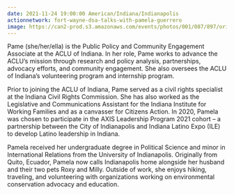 ```yaml
---
date: 2021-11-24 19:00:00 American/Indiana/Indianapolis
actionnetwork: fort-wayne-dsa-talks-with-pamela-guerrero
image: https://can2-prod.s3.amazonaws.com/events/photos/001/087/897/original/image_(1).png
---
```


Pame (she/her/ella) is the Public Policy and Community Engagement Associate at the ACLU of Indiana. In her role, Pame works to advance the ACLU’s mission through research and policy analysis, partnerships, advocacy efforts, and community engagement. She also oversees the ACLU of Indiana’s volunteering program and internship program.

Prior to joining the ACLU of Indiana, Pame served as a civil rights specialist at the Indiana Civil Rights Commission. She has also worked as the Legislative and Communications Assistant for the Indiana Institute for Working Families and as a canvasser for Citizens Action. In 2020, Pamela was chosen to participate in the AXIS Leadership Program 2021 cohort – a partnership between the City of Indianapolis and Indiana Latino Expo (ILE) to develop Latino leadership in Indiana.


Pamela received her undergraduate degree in Political Science and minor in International Relations from the University of Indianapolis. Originally from Quito, Ecuador, Pamela now calls Indianapolis home alongside her husband and their two pets Roxy and Milly. Outside of work, she enjoys hiking, traveling, and volunteering with organizations working on environmental conservation advocacy and education.